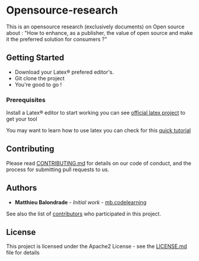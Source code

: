 # Opensource-research

This is an opensource research (exclusively documents) on Open source about : "How to enhance, as a publisher, the value of open source and make it the preferred solution for consumers ?"

## Getting Started

* Download your Latex® prefered editor's.
* Git clone the project
* You're good to go !

### Prerequisites

Install a Latex® editor to start working you can see [official latex project](https://www.latex-project.org/get/) to get your tool

You may want to learn how to use latex you can check for this [quick tutorial](https://fr.overleaf.com/learn/latex/Learn_LaTeX_in_30_minutes)

## Contributing

Please read [CONTRIBUTING.md](CONTRIBUTING.md) for details on our code of conduct, and the process for submitting pull requests to us.

## Authors

* **Matthieu Balondrade** - *Initial work* - [mb.codelearning](https://github.com/mb-codelearning)

See also the list of [contributors](https://github.com/mb-codelearning/opensource-research/contributors) who participated in this project.

## License

This project is licensed under the Apache2 License - see the [LICENSE.md](LICENSE.md) file for details
